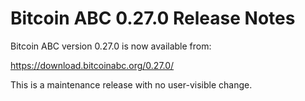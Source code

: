 # Bitcoin ABC 0.27.0 Release Notes

Bitcoin ABC version 0.27.0 is now available from:

  <https://download.bitcoinabc.org/0.27.0/>

This is a maintenance release with no user-visible change.
